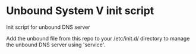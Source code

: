 Unbound System V init script
============================

Init script for unbound DNS server

Add the unbound file from this repo to your /etc/init.d/ directory to manage the unbound DNS server using 'service'.
